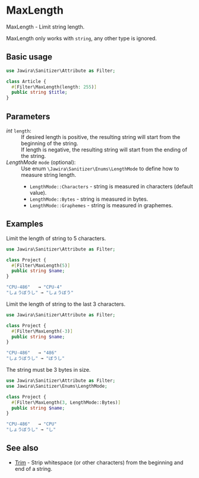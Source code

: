 # MaxLength

MaxLength - Limit string length.

MaxLength only works with `string`, any other type is ignored.

## Basic usage

```php
use Jawira\Sanitizer\Attribute as Filter;

class Article {
  #[Filter\MaxLength(length: 255)]
  public string $title;
}
```

## Parameters

<dl>

<dt><em>int</em> <code>length</code>:</dt>
<dd>
If desired length is positive, the resulting string will start from the beginning of the string.<br>
If length is negative, the resulting string will start from the ending of the string.
</dd>

<dt><em>LengthMode</em> <code>mode</code> (optional):</dt>
<dd>
Use enum <code>\Jawira\Sanitizer\Enums\LengthMode</code> to define how to measure string length.<br>

<ul>
<li><code>LengthMode::Characters</code> - string is measured in characters (default value).</li>
<li><code>LengthMode::Bytes</code> - string is measured in bytes.</li>
<li><code>LengthMode::Graphemes</code> - string is measured in graphemes.</li>
</ul>
</dd>

</dl>

## Examples

Limit the length of string to 5 characters.

```php
use Jawira\Sanitizer\Attribute as Filter;

class Project {
  #[Filter\MaxLength(5)]
  public string $name;
}
```

```php
"CPU-486"   → "CPU-4"
"しょうぼうし" → "しょうぼう"
```

Limit the length of string to the last 3 characters.

```php
use Jawira\Sanitizer\Attribute as Filter;

class Project {
  #[Filter\MaxLength(-3)]
  public string $name;
}
```

```php
"CPU-486"   → "486"
"しょうぼうし" → "ぼうし"
```

The string must be 3 bytes in size.

```php
use Jawira\Sanitizer\Attribute as Filter;
use Jawira\Sanitizer\Enums\LengthMode;

class Project {
  #[Filter\MaxLength(3, LengthMode::Bytes)]
  public string $name;
}
```

```php
"CPU-486"   → "CPU"
"しょうぼうし" → "し"
```

## See also

* [Trim](Trim.md) - Strip whitespace (or other characters) from the beginning and end of a string.
